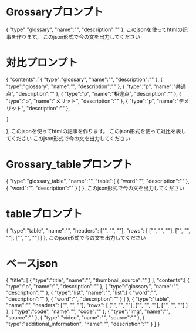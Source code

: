 # Grossaryプロンプト
{
    "type":"glossary",
    "name":"",
    "description":""
},
このjsonを使ってhtmlの記事を作ります。
このjson形式で今の文を出力してください

# 対比プロンプト
{
    "contents":[
        {
            "type":"glossary",
            "name":"",
            "description":""
        },
        {
            "type":"glossary",
            "name":"",
            "description":""
        },
        {
            "type":"p",
            "name":"共通点",
            "description":""
        },
        {
            "type":"p",
            "name":"相違点",
            "description":""
        },
        {
            "type":"p",
            "name":"メリット",
            "description":""
        },
        {
            "type":"p",
            "name":"デメリット",
            "description":""
        },
        
    ]
        
},
このjsonを使ってhtmlの記事を作ります。
このjson形式を使って対比を表してください
このjson形式で今の文を出力してください


# Grossary_tableプロンプト
{
    "type":"glossary_table",
    "name":"",
    "table":[
        {
            "word":"",
            "description":""
        },
        {
            "word":"",
            "description":""
        }
    ]
},
このjson形式で今の文を出力してください

# tableプロンプト
{
    "type":"table",
    "name":"",
    "headers": ["", "", ""],
    "rows": [
        ["", "", ""],
        ["", "", ""],
        ["", "", ""]
    ]
},
このjson形式で今の文を出力してください

# ベースjson
{
    "title": [
        {
            "type":"title",
            "name":"",
            "thumbnail_source":""
        }
    ],
    "contents":[
        {
            "type":"p",
            "name":"",
            "description":""
        },
        {
            "type":"glossary",
            "name":"",
            "description":""
        },
        {
            "type":"list",
            "name":"",
            "list":[
                {
                    "word":"",
                    "description":""
                },
                {
                    "word":"",
                    "description":""
                }
            ]
        },
        {
            "type":"table",
            "name":"",
            "headers": ["", "", ""],
            "rows": [
                ["", "", ""],
                ["", "", ""],
                ["", "", ""]
            ]
        },
        {
            "type":"code",
            "name":"",
            "code":""
        },
        {
            "type":"img",
            "name":"",
            "source":""
        },
        {
            "type":"video",
            "name":"",
            "source":""
        },
        {
            "type":"additional_information",
            "name":"",
            "description":""
        }
    ]
}

